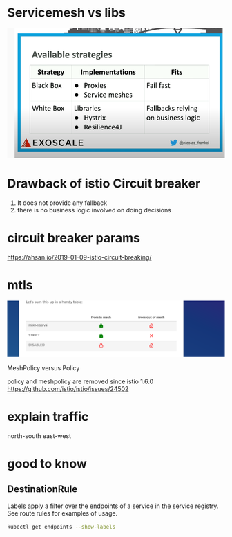 # Servicemesh vs libs

![](sm_vs_libs.png)

# Drawback of istio Circuit breaker
1. It does not provide any fallback
2. there is no business logic involved on doing decisions

# circuit breaker params
https://ahsan.io/2019-01-09-istio-circuit-breaking/

# mtls 
![](mtls_modes.png)

MeshPolicy versus Policy

policy and meshpolicy are removed since istio 1.6.0
https://github.com/istio/istio/issues/24502


# explain traffic
north-south
east-west



# good to know 

## DestinationRule
Labels apply a filter over the endpoints of a service in the service registry. See route rules for examples of usage.

```bash
kubectl get endpoints --show-labels
```

